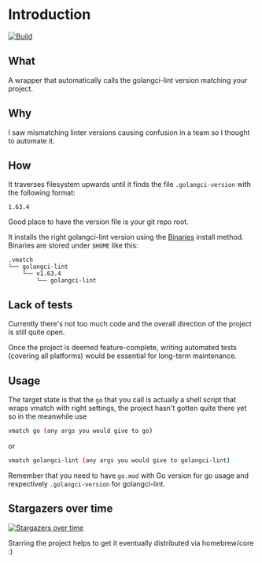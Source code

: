 # Introduction

[![Build](https://github.com/anttiharju/vmatch/actions/workflows/build.yml/badge.svg)](https://github.com/anttiharju/vmatch/actions/workflows/build.yml)

## What

A wrapper that automatically calls the golangci-lint version matching your project.

## Why

I saw mismatching linter versions causing confusion in a team so I thought to automate it.

## How

It traverses filesystem upwards until it finds the file `.golangci-version` with the following format:

```
1.63.4
```

Good place to have the version file is your git repo root.

It installs the right golangci-lint version using the [Binaries](https://golangci-lint.run/welcome/install/#binaries) install method. Binaries are stored under `$HOME` like this:

```
.vmatch
└── golangci-lint
    └── v1.63.4
        └── golangci-lint
```

## Lack of tests

Currently there's not too much code and the overall direction of the project is still quite open.

Once the project is deemed feature-complete, writing automated tests (covering all platforms) would be essential for long-term maintenance.

## Usage

The target state is that the `go` that you call is actually a shell script that wraps vmatch with right settings, the project hasn't gotten quite there yet so in the meanwhile use

```sh
vmatch go (any args you would give to go)
```

or

```sh
vmatch golangci-lint (any args you would give to golangci-lint)
```

Remember that you need to have `go.mod` with Go version for go usage and respectively `.golangci-version` for golangci-lint.

## Stargazers over time

[![Stargazers over time](https://starchart.cc/anttiharju/vmatch.svg?variant=adaptive)](https://starchart.cc/anttiharju/vmatch)

Starring the project helps to get it eventually distributed via homebrew/core :)

<!--dummy change-->
